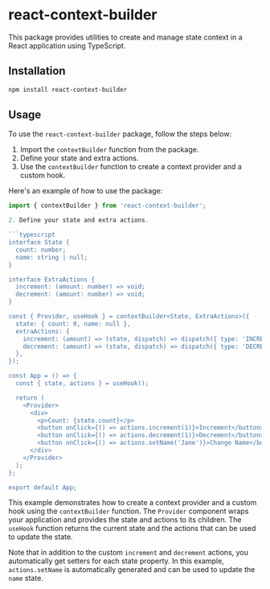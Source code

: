 # react-context-builder

This package provides utilities to create and manage state context in a React application using TypeScript.

## Installation

```bash
npm install react-context-builder
```

## Usage

To use the `react-context-builder` package, follow the steps below:

1. Import the `contextBuilder` function from the package.
2. Define your state and extra actions.
3. Use the `contextBuilder` function to create a context provider and a custom hook.

Here's an example of how to use the package:

````typescript
import { contextBuilder } from 'react-context-builder';

2. Define your state and extra actions.

```typescript
interface State {
  count: number;
  name: string | null;
}

interface ExtraActions {
  increment: (amount: number) => void;
  decrement: (amount: number) => void;
}

const { Provider, useHook } = contextBuilder<State, ExtraActions>({
  state: { count: 0, name: null },
  extraActions: {
    increment: (amount) => (state, dispatch) => dispatch({ type: 'INCREMENT', payload: amount }),
    decrement: (amount) => (state, dispatch) => dispatch({ type: 'DECREMENT', payload: amount }),
  },
});

const App = () => {
  const { state, actions } = useHook();

  return (
    <Provider>
      <div>
        <p>Count: {state.count}</p>
        <button onClick={() => actions.increment(1)}>Increment</button>
        <button onClick={() => actions.decrement(1)}>Decrement</button>
        <button onClick={() => actions.setName('Jane')}>Change Name</button>
      </div>
    </Provider>
  );
};

export default App;
````

This example demonstrates how to create a context provider and a custom hook using the `contextBuilder` function. The `Provider` component wraps your application and provides the state and actions to its children. The `useHook` function returns the current state and the actions that can be used to update the state.

Note that in addition to the custom `increment` and `decrement` actions, you automatically get setters for each state property. In this example, `actions.setName` is automatically generated and can be used to update the `name` state.
